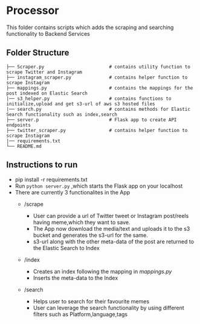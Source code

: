 # Processor

This folder contains scripts which adds the scraping and searching functionality to Backend Services

## Folder Structure

    ├── Scraper.py                        # contains utility function to scrape Twitter and Instagram
    ├── instagram_scraper.py              # contains helper function to scrape Instagram        
    ├── mappings.py                       # contains the mappings for the post indexed on Elastic Search 
    |── s3_helper.py                      # contains functions to initialize,upload and get s3-url of aws s3 hosted files
    |── search.py                         # contains methods for Elastic Search functionality such as index,search
    ├── server.p                          # Flask app to create API endpoints
    ├── twitter_scraper.py                # contains helper function to scrape Instagram
    |── requirements.txt
    └── README.md                   
    
    
## Instructions to run

- pip install -r requirements.txt
- Run `python server.py` ,which starts the Flask app on your localhost
- There are currently 3 functionalites in the App
  - /scrape
      - User can provide a url of Twitter tweet or Instagram post/reels having meme,which they want to save.
      - The App now download the media/text and uploads it to the s3 bucket and generates the s3-url for the same.
      - s3-url along with the other meta-data of the post are returned to the Elastic Search to Index
      
  - /index
      - Creates an index following the mapping in _mappings.py_
      - Inserts the meta-data to the Index
      
  - /search
      - Helps user to search for their favourite memes
      - User can leverage the search functionality by using different filters such as Platform,language,tags


  
